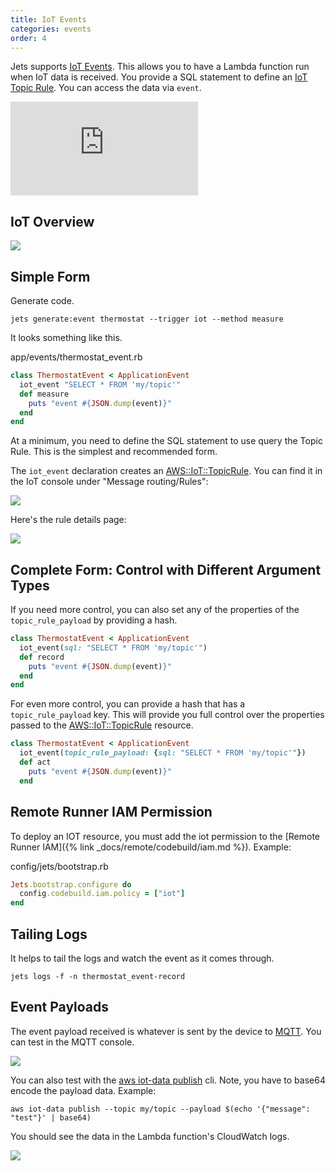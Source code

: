 ```yaml
---
title: IoT Events
categories: events
order: 4
---
```


Jets supports [IoT Events](https://aws.amazon.com/iot-events/). This allows you to have a Lambda function run when IoT data is received.  You provide a SQL statement to define an [IoT Topic Rule](https://docs.aws.amazon.com/iot/latest/developerguide/iot-rules.html).  You can access the data via `event`.

<div class="video-box"><div class="video-container"><iframe src="https://www.youtube.com/embed/peNzpJ3HrH4" frameborder="0" allowfullscreen=""></iframe></div></div>

## IoT Overview

![](/img/docs/iot-diagram.png)

## Simple Form

Generate code.

    jets generate:event thermostat --trigger iot --method measure

It looks something like this.

app/events/thermostat_event.rb

```ruby
class ThermostatEvent < ApplicationEvent
  iot_event "SELECT * FROM 'my/topic'"
  def measure
    puts "event #{JSON.dump(event)}"
  end
end
```

At a minimum, you need to define the SQL statement to use query the Topic Rule. This is the simplest and recommended form.

The `iot_event` declaration creates an [AWS::IoT::TopicRule](https://docs.aws.amazon.com/AWSCloudFormation/latest/UserGuide/aws-resource-iot-topicrule.html). You can find it in the IoT console under "Message routing/Rules":

![](https://img.boltops.com/tools/jets/events/iot/iot-topic-rules.png)

Here's the rule details page:

![](https://img.boltops.com/tools/jets/events/iot/iot-topic-rule-show-view.png)

## Complete Form: Control with Different Argument Types

If you need more control, you can also set any of the properties of the `topic_rule_payload` by providing a hash.

```ruby
class ThermostatEvent < ApplicationEvent
  iot_event(sql: "SELECT * FROM 'my/topic'")
  def record
    puts "event #{JSON.dump(event)}"
  end
end
```

For even more control, you can provide a hash that has a `topic_rule_payload` key. This will provide you full control over the properties passed to the [AWS::IoT::TopicRule](https://docs.aws.amazon.com/AWSCloudFormation/latest/UserGuide/aws-resource-iot-topicrule.html) resource.

```ruby
class ThermostatEvent < ApplicationEvent
  iot_event(topic_rule_payload: {sql: "SELECT * FROM 'my/topic'"})
  def act
    puts "event #{JSON.dump(event)}"
  end
```

## Remote Runner IAM Permission

To deploy an IOT resource, you must add the iot permission to the [Remote Runner IAM]({% link _docs/remote/codebuild/iam.md %}). Example:

config/jets/bootstrap.rb

```ruby
Jets.bootstrap.configure do
  config.codebuild.iam.policy = ["iot"]
end
```

## Tailing Logs

It helps to tail the logs and watch the event as it comes through.

    jets logs -f -n thermostat_event-record

## Event Payloads

The event payload received is whatever is sent by the device to [MQTT]( https://docs.aws.amazon.com/iot/latest/developerguide/view-mqtt-messages.html).  You can test in the MQTT console.

![](/img/docs/mqtt-client.png)

You can also test with the [aws iot-data publish](https://docs.aws.amazon.com/cli/latest/reference/iot-data/publish.html) cli. Note, you have to base64 encode the payload data. Example:

    aws iot-data publish --topic my/topic --payload $(echo '{"message": "test"}' | base64)



You should see the data in the Lambda function's CloudWatch logs.

![](/img/docs/iot-cloudwatch-log.png)

